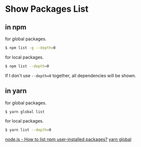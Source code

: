 # Show Packages List

## in npm

for global packages.

```sh
$ npm list -g --depth=0
```

for local packages.

```sh
$ npm list --depth=0
```

If I don't use `--depth=0` together, all dependencies will be shown.

## in yarn

for global packages.

```sh
$ yarn global list
```

for local packages.

```sh
$ yarn list --depth=0
```

[node.js - How to list npm user-installed packages?](https://stackoverflow.com/questions/17937960/how-to-list-npm-user-installed-packages)
[yarn global](https://yarnpkg.com/lang/en/docs/cli/global/)

